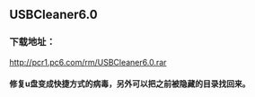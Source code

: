 ## USBCleaner6.0
### 下载地址：  
[http://pcr1.pc6.com/rm/USBCleaner6.0.rar
](http://pcr1.pc6.com/rm/USBCleaner6.0.rar
)

#### 修复u盘变成快捷方式的病毒，另外可以把之前被隐藏的目录找回来。
